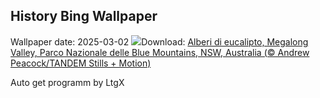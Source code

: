 ## History Bing Wallpaper
Wallpaper date: 2025-03-02
![](https://www.bing.com/th?id=OHR.EucalyptusForest_IT-IT0078107703_UHD.jpg&w=1000)Download: [Alberi di eucalipto, Megalong Valley, Parco Nazionale delle Blue Mountains, NSW, Australia (© Andrew Peacock/TANDEM Stills + Motion)](https://www.bing.com/th?id=OHR.EucalyptusForest_IT-IT0078107703_UHD.jpg)

Auto get programm by LtgX
